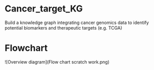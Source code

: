 # Cancer_target_KG
Build a knowledge graph integrating cancer genomics data to identify potential biomarkers and therapeutic targets (e.g. TCGA)

# Flowchart

![Overview diagram](Flow chart scratch work.png)
